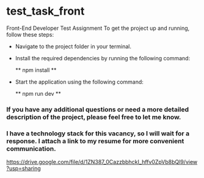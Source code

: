 # test_task_front
Front-End Developer Test Assignment
To get the project up and running, follow these steps:

- Navigate to the project folder in your terminal.

- Install the required dependencies by running the following command:

    ** npm install **

- Start the application using the following command:

    **  npm run dev  **
### If you have any additional questions or need a more detailed description of the project, please feel free to let me know.

### I have a technology stack for this vacancy, so I will wait for a response. I attach a link to my resume for more convenient communication. 

https://drive.google.com/file/d/1ZN387_0CazzbbhckI_hffv0ZpVb8bQl9/view?usp=sharing

